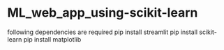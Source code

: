 # ML_web_app_using-scikit-learn
following dependencies are required
pip install streamlit
pip install scikit-learn
pip install matplotlib
